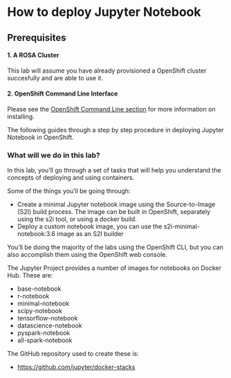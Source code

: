 # How to deploy Jupyter Notebook #

## Prerequisites

#### 1. A ROSA Cluster
This lab will assume you have already provisioned a OpenShift cluster succesfully and are able to use it.  

#### 2. OpenShift Command Line Interface
Please see the [OpenShift Command Line section](/rosa/1-account_setup/#install-the-openshift-cli) for more information on installing.

The following guides through a step by step procedure in deploying Jupyter Notebook in OpenShift.

### What will we do in this lab?
In this lab, you’ll go through a set of tasks that will help you understand the concepts of deploying and using containers.

Some of the things you’ll be going through:

- Create a minimal Jupyter notebook image using the Source-to-Image (S2I) build process. The image can be built in OpenShift, separately using the s2i tool, or using a docker build.
- Deploy a custom notebook image, you can use the s2i-minimal-notebook:3.6 image as an S2I builder

You’ll be doing the majority of the labs using the OpenShift CLI, but you can also accomplish them using the OpenShift web console.

The Jupyter Project provides a number of images for notebooks on Docker Hub. These are:

* base-notebook
* r-notebook
* minimal-notebook
* scipy-notebook
* tensorflow-notebook
* datascience-notebook
* pyspark-notebook
* all-spark-notebook

The GitHub repository used to create these is:

* https://github.com/jupyter/docker-stacks


